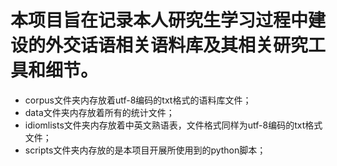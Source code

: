 # 本项目旨在记录本人研究生学习过程中建设的外交话语相关语料库及其相关研究工具和细节。

* corpus文件夹内存放着utf-8编码的txt格式的语料库文件；
* data文件夹内存放着所有的统计文件；
* idiomlists文件夹内存放着中英文熟语表，文件格式同样为utf-8编码的txt格式文件；
* scripts文件夹内存放的是本项目开展所使用到的python脚本；

